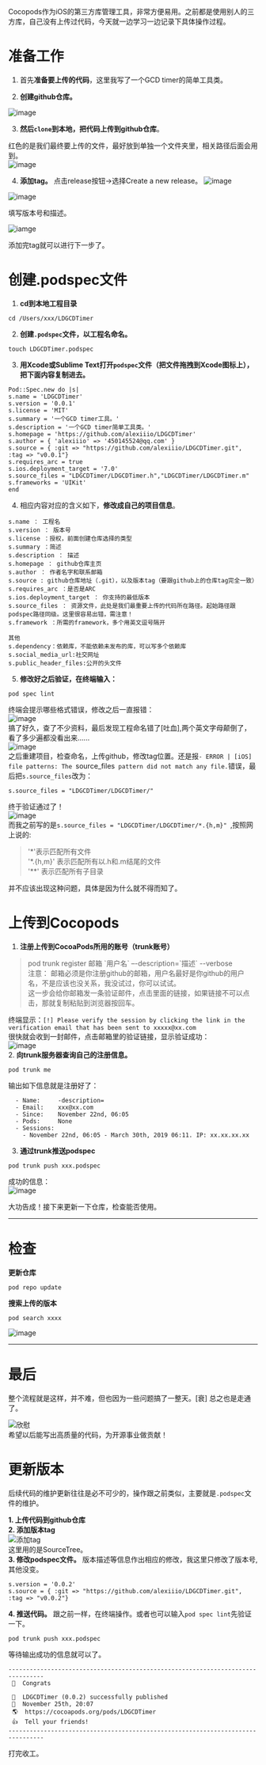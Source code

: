 Cocopods作为iOS的第三方库管理工具，非常方便易用。之前都是使用别人的三方库，自己没有上传过代码，今天就一边学习一边记录下具体操作过程。

# 准备工作
1. 首先**准备要上传的代码**，这里我写了一个GCD timer的简单工具类。


2. **创建github仓库。**    
 
![image](https://github.com/alexiiio/LD-Notes/blob/master/pics/屏幕快照%202018-11-22%20下午1.13.49.png?raw=true)

3. **然后`clone`到本地，把代码上传到github仓库**。        

红色的是我们最终要上传的文件，最好放到单独一个文件夹里，相关路径后面会用到。   
![image](https://github.com/alexiiio/LD-Notes/blob/master/pics/屏幕快照%202018-11-22%20下午8.57.00.png?raw=true)


4. **添加tag。** 点击release按钮->选择Create a new release。
![image](https://github.com/alexiiio/LD-Notes/blob/master/pics/屏幕快照%202018-11-22%20下午4.15.34.png?raw=true)


![image](https://github.com/alexiiio/LD-Notes/blob/master/pics/io98$2018-11-22$2.png?raw=true)

填写版本号和描述。

![iamge](https://github.com/alexiiio/LD-Notes/blob/master/pics/屏幕快照%202018-11-22%20上午11.20.17.png?raw=true)

添加完tag就可以进行下一步了。

# 创建.podspec文件
1. **cd到本地工程目录**
```
cd /Users/xxx/LDGCDTimer
```
2. **创建`.podspec`文件，以工程名命名。**
```
touch LDGCDTimer.podspec
```
3. **用Xcode或Sublime Text打开`podspec`文件（把文件拖拽到Xcode图标上），把下面内容复制进去。**
```
Pod::Spec.new do |s|
s.name = 'LDGCDTimer'
s.version = '0.0.1'
s.license = 'MIT'
s.summary = '一个GCD timer工具。'
s.description = '一个GCD timer简单工具类。'
s.homepage = 'https://github.com/alexiiio/LDGCDTimer'
s.author = { 'alexiiio' => '450145524@qq.com' }
s.source = { :git => "https://github.com/alexiiio/LDGCDTimer.git", :tag => "v0.0.1"}
s.requires_arc = true
s.ios.deployment_target = '7.0'
s.source_files = "LDGCDTimer/LDGCDTimer.h","LDGCDTimer/LDGCDTimer.m"
s.frameworks = 'UIKit'
end
```
4. 相应内容对应的含义如下，**修改成自己的项目信息**。
```
s.name ： 工程名 
s.version ： 版本号
s.license ：授权，前面创建仓库选择的类型
s.summary ：简述 
s.description ： 描述 
s.homepage ： github仓库主页 
s.author ： 作者名字和联系邮箱
s.source : github仓库地址（.git），以及版本tag（要跟github上的仓库tag完全一致） 
s.requires_arc ：是否是ARC 
s.ios.deployment_target ： 你支持的最低版本 
s.source_files ： 资源文件，此处是我们最重要上传的代码所在路径。起始路径跟podspec路径同级。这里很容易出错，需注意！
s.framework ：所需的framework，多个用英文逗号隔开

其他
s.dependency：依赖库，不能依赖未发布的库，可以写多个依赖库
s.social_media_url:社交网址
s.public_header_files:公开的头文件
```
5. **修改好之后验证，在终端输入：**
```
pod spec lint
```
终端会提示哪些格式错误，修改之后一直报错：  
![image](https://github.com/alexiiio/LD-Notes/blob/master/pics/屏幕快照%202018-11-22%20下午7.03.17.png?raw=true)   
搞了好久，查了不少资料，最后发现工程命名错了[吐血],两个英文字母颠倒了，看了多少遍都没看出来......    
![image](https://raw.githubusercontent.com/alexiiio/LD-Notes/master/pics/6af89bc8gw1f8nufnvwqoj206r06qmx8.jpg)   
之后重建项目，检查命名，上传github，修改tag位置。还是报`- ERROR | [iOS] file patterns: The `source_files` pattern did not match any file.`错误，最后把`s.source_files`改为：   
```
s.source_files = "LDGCDTimer/LDGCDTimer/"
```
终于验证通过了！   
![image](https://github.com/alexiiio/LD-Notes/blob/master/pics/屏幕快照%202018-11-22%20下午7.35.51.png?raw=true)   
而我之前写的是`s.source_files = "LDGCDTimer/LDGCDTimer/*.{h,m}" `,按照网上说的:

> '\*'表示匹配所有文件   
> '\*.{h,m}' 表示匹配所有以.h和.m结尾的文件   
> '**' 表示匹配所有子目录    

并不应该出现这种问题，具体是因为什么就不得而知了。    

# 上传到Cocopods
1. **注册上传到CocoaPods所用的账号（trunk账号）**    
> pod trunk register 邮箱 \`用户名\` –-description=\`描述\` --verbose   
注意： 邮箱必须是你注册github的邮箱，用户名最好是你github的用户名，不是应该也没关系，我没试过，你可以试试。    
这一步会给你邮箱发一条验证邮件，点击里面的链接，如果链接不可以点击，那就复制粘贴到浏览器按回车。   

终端显示：`[!] Please verify the session by clicking the link in the verification email that has been sent to xxxxx@xx.com
`    
很快就会收到一封邮件，点击邮箱里的验证链接，显示验证成功：   
![image](https://github.com/alexiiio/LD-Notes/blob/master/pics/WechatIMG560.jpeg?raw=true)    
2. **向trunk服务器查询自己的注册信息。**
```
pod trunk me
```
输出如下信息就是注册好了：
```
  - Name:     -description=
  - Email:    xxx@xx.com
  - Since:    November 22nd, 06:05
  - Pods:     None
  - Sessions:
    - November 22nd, 06:05 - March 30th, 2019 06:11. IP: xx.xx.xx.xx
```
3. **通过trunk推送podspec**
```
pod trunk push xxx.podspec
```
成功的信息：   
![image](https://github.com/alexiiio/LD-Notes/blob/master/pics/屏幕快照%202018-11-22%20下午8.36.12.png?raw=true)    

大功告成！接下来更新一下仓库，检查能否使用。    

------
# 检查

**更新仓库**
```
pod repo update
```
**搜索上传的版本**
```
pod search xxxx
```
![image](https://github.com/alexiiio/LD-Notes/blob/master/pics/屏幕快照%202018-11-22%20下午8.46.52.png?raw=true)   

----
# 最后
整个流程就是这样，并不难，但也因为一些问题搞了一整天。[衰] 总之也是走通了。    

![欣慰](https://timgsa.baidu.com/timg?image&quality=80&size=b9999_10000&sec=1542902282747&di=19bafef1992a28877666851b84277c3c&imgtype=0&src=http%3A%2F%2Fspider.nosdn.127.net%2F4884045dbfd58d7ec1f9e364f66304f5.jpeg)    
希望以后能写出高质量的代码，为开源事业做贡献！

# 更新版本
后续代码的维护更新往往是必不可少的，操作跟之前类似，主要就是`.podspec`文件的维护。

**1. 上传代码到github仓库**       
**2. 添加版本tag**          
![添加tag](https://github.com/alexiiio/LD-Notes/blob/master/pics/屏幕快照%202018-11-26%20上午9.43.10.png?raw=true)     
这里用的是SourceTree。         
**3. 修改podspec文件。** 版本描述等信息作出相应的修改，我这里只修改了版本号,其他没变。
```
s.version = '0.0.2'
s.source = { :git => "https://github.com/alexiiio/LDGCDTimer.git", :tag => "v0.0.2"}
```
**4. 推送代码。** 跟之前一样，在终端操作。或者也可以输入`pod spec lint`先验证一下。
```
pod trunk push xxx.podspec
```
等待输出成功的信息就可以了。
```
--------------------------------------------------------------------------------
 🎉  Congrats

 🚀  LDGCDTimer (0.0.2) successfully published
 📅  November 25th, 20:07
 🌎  https://cocoapods.org/pods/LDGCDTimer
 👍  Tell your friends!
--------------------------------------------------------------------------------
```
打完收工。